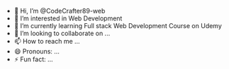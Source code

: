 - 👋 Hi, I’m @CodeCrafter89-web
- 👀 I’m interested in Web Development
- 🌱 I’m currently learning Full stack Web Development Course on Udemy
- 💞️ I’m looking to collaborate on ...
- 📫 How to reach me ...
- 😄 Pronouns: ...
- ⚡ Fun fact: ...

<!---
CodeCrafter89-web/CodeCrafter89-web is a ✨ special ✨ repository because its `README.md` (this file) appears on your GitHub profile.
You can click the Preview link to take a look at your changes.
--->
